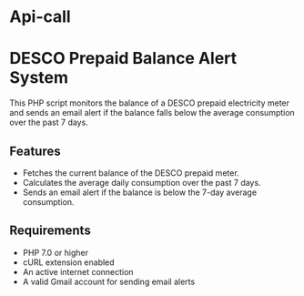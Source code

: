 # Api-call
# DESCO Prepaid Balance Alert System

This PHP script monitors the balance of a DESCO prepaid electricity meter and sends an email alert if the balance falls below the average consumption over the past 7 days.

## Features

- Fetches the current balance of the DESCO prepaid meter.
- Calculates the average daily consumption over the past 7 days.
- Sends an email alert if the balance is below the 7-day average consumption.

## Requirements

- PHP 7.0 or higher
- cURL extension enabled
- An active internet connection
- A valid Gmail account for sending email alerts
